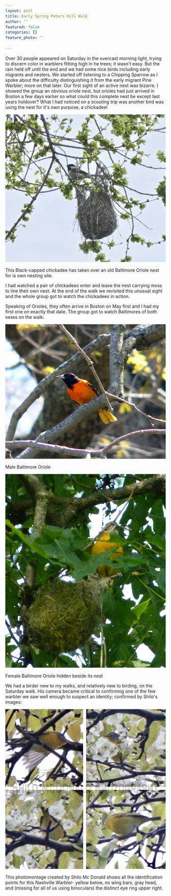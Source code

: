 ```yaml
---
layout: post
title: Early Spring Peters Hill Walk
author: ''
featured: false
categories: []
feature_photo: ''

---
```

Over 30 people appeared on Saturday in the overcast morning light, trying to discern color in warblers flitting high in he trees; it wasn't easy.  But the rain held off until the end and we had some nice birds including early migrants and nesters.  We started off listening to a Chipping Sparrow as I spoke about the difficulty distinguishing it from the early migrant Pine Warbler; more on that later.  Our first sight of an active nest was bizarre.  I showed the group an obvious oriole nest, but orioles had just arrived in Boston a few days earlier so what could this complete nest be except last years holdover?  What I had noticed on a scouting trip was another bird was using the nest for it's own purpose, a chickadee!

![](/images/P1070547.jpg)

This Black-capped chickadee has taken over an old Baltimore Oriole nest for is own nesting site.

I had watched a pair of chickadees enter and leave the nest carrying moss to line their own nest. At the end of the walk we revisited this unusual sight and the whole group got to watch the chickadees in action.

Speaking of Orioles, they often arrive in Boston on May first and I had my first one on exactly that date.  The group got to watch Baltimores of both sexes on the walk:

![](/images/P1010897.jpg)

Male Baltimore Oriole

![](/images/P1000867.jpg)

Female Baltimore Oriole hidden beside its nest

We had a birder new to my walks, and relatively new to birding, on the Saturday walk. His camera became critical to confirming one of the few warbler we saw well enough to suspect an identity; confirmed by Shilo's images:

![](/images/NashvilleWarblerByShilo.jpg)

This photomontage created by Shilo Mc Donald shows all the identification points for this Nashville Warbler- yellow below, no wing bars, gray head, and (missing for all of us using binoculars) the distinct eye ring upper right.